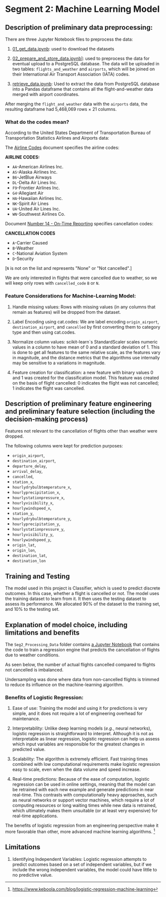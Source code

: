 # Segment 2: Machine Learning Model

## Description of preliminary data preprocessing:

There are three Jupyter Notebook files to preprocess the data:

1. [01_get_data.ipynb](./download_and_prepare_datasets/01_get_data.ipynb): used to download the datasets

2. [02_prepare_and_store_data.ipynb](./download_and_prepare_datasets/02_prepare_and_store_data.ipynb)]: used to preprocess the data for eventual upload to a PostgreSQL database.
The data will be uploaded in two tables: `flights_and_weather` and `airports`, which will be joined on their International Air Transport Association (IATA) codes. 

3. [retrieve_data.ipynb](./retrieve_data.ipynb): Used to extract the data from PostgreSQL database into a Pandas dataframe that contains all the flight-and-weather data merged with airport coordinates.

After merging the `flight_and_weather` data with the `airports` data, the resulting dataframe had 5,468,069 rows × 21 columns. 

### What do the codes mean?
According to the United States Department of Transportation Bureau of Transportation Statistics Airlines and Airports data:

The [Airline Codes](https://www.bts.gov/topics/airlines-and-airports/airline-codes) document specifies the airline codes:

**AIRLINE CODES:**
- `AA`-American Airlines Inc.
- `AS`-Alaska Airlines Inc.
- `B6`-JetBlue Airways
- `DL`-Delta Air Lines Inc.
- `F9`-Frontier Airlines Inc.
- `G4`-Allegiant Air
- `HA`-Hawaiian Airlines Inc.
- `NK`-Spirit Air Lines
- `UA`-United Air Lines Inc.
- `WN`-Southwest Airlines Co.

Document [Number 14 - On-Time Reporting](https://www.bts.gov/topics/airlines-and-airports/number-14-time-reporting) specifies cancellation codes:

**CANCELLATION CODES**
- `A`-Carrier Caused
- `B`-Weather
- `C`-National Aviation System
- `D`-Security

\[`N` is not on the list and represents "None" or "Not cancelled".\]

We are only interested in flights that were cancelled due to weather, so we will keep only rows with `cancelled_code` `B` or `N`.

### Feature Considerations for Machine-Learning Model:

1. Handle missing values: Rows with missing values (in any columns that remain as features) will be dropped from the dataset. 

2. Label Encoding using cat.codes: We are label encoding `origin_airport`, `destination_airport`, and `cancelled` by first converting them to category type and then using cat.codes.

3. Normalize column values: scikit-learn`s StandardScaler scales numeric values in a column to have mean of 0 and a standard deviation of 1. This is done to get all features to the same relative scale, as the features vary in magnitude, and the distance metrics that the algorithms use internally may be sensitive to a variations in magnitude.

4. Feature creation for classification: a new feature with binary values 0 and 1 was created for the classification model. This feature was created on the basis of flight cancelled: 0 indicates the flight was not cancelled; 1 indicates the flight was cancelled. 
 
## Description of preliminary feature engineering and preliminary feature selection (including the decision-making process)
 
Features not relevant to the cancellation of flights other than weather were dropped.

The following columns were kept for prediction purposes:
- `origin_airport`,
- `destination_airport`,
- `departure_delay`,
- `arrival_delay`,
- `cancelled`,
- `station_x`,
- `hourlydrybulbtemperature_x`,
- `hourlyprecipitation_x`,
- `hourlystationpressure_x`,
- `hourlyvisibility_x`,
- `hourlywindspeed_x`,
- `station_y`,
- `hourlydrybulbtemperature_y`,
- `hourlyprecipitation_y`,
- `hourlystationpressure_y`,
- `hourlyvisibility_y`,
- `hourlywindspeed_y`,
- `origin_lat`,
- `origin_lon`,
- `destination_lat`,
- `destination_lon`

## Training and Testing

The model used in this project is Classifier, which is used to predict discrete outcomes. In this case, whether a flight is cancelled or not.  The model uses the training dataset to learn from it. It then uses the testing dataset to assess its performance. We allocated 90% of the dataset to the training set, and 10% to the testing set.

## Explanation of model choice, including limitations and benefits
The `Seg2_Processing_Data` folder contains [a Jupyter Notebook](./Seg2_Processing_Data/Processing_data_project/Test_1_Project_Logistic_Regression_Undersampling.ipynb) that contains the code to train a regression engine that predicts the cancellation of flights due to weather conditions.

As seen below, the number of actual flights cancelled compared to flights not cancelled is imbalanced.

Undersampling was done where data from non-cancelled flights is trimmed to reduce its influence on the machine-learning algorithm.

### Benefits of Logistic Regression:

1. Ease of use: Training the model and using it for predictions is very simple, and it does not require a lot of engineering overhead for maintenance.

2. Interpretability: Unlike deep learning models (*e.g.*, neural networks), logistic regression is straightforward to interpret. Although it is not as interpretable as linear regression, logistic regression can help us assess which input variables are responsible for the greatest changes in predicted value.

3. Scalability: The algorithm is extremely efficient. Fast training times combined with low computational requirements make logistic regression easy to scale, even when the data volume and speed increase.

4. Real-time predictions: Because of the ease of computation, logistic regression can be used in online settings, meaning that the model can be retrained with each new example and generate predictions in near real-time. This contrasts with computationally heavy approaches, such as neural networks or support vector machines, which require a lot of computing resources or long waiting times while new data is retrained, which ultimately makes them unsuitable (or at least very expensive) for real-time applications.

The benefits of logistic regression from an engineering perspective make it more favorable than other, more advanced machine learning algorithms. [^1]

[^1]: https://www.keboola.com/blog/logistic-regression-machine-learning

## Limitations
1. Identifying Independent Variables: Logistic regression attempts to predict outcomes based on a set of independent variables, but if we include the wrong independent variables, the model could have little to no predictive value.
